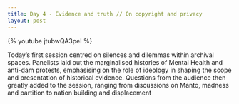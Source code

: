 ```yaml
---
title: Day 4 - Evidence and truth // On copyright and privacy
layout: post
---
```

{% youtube jtubwQA3peI %}

Today’s first session centred on silences and dilemmas within archival spaces. Panelists laid out the marginalised histories of Mental Health and anti-dam protests, emphasising on the role of ideology in shaping the scope and presentation of historical evidence. Questions from the audience then greatly added to the session, ranging from discussions on Manto, madness and partition to nation building and displacement
